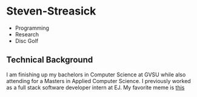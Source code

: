# Steven-Streasick
- Programming
- Research
- Disc Golf

## Technical Background
I am finishing up my bachelors in Computer Science at GVSU while also attending for a Masters in Applied Computer Science. I previously worked as a full stack software developer intern at EJ. 
My favorite meme is [this](https://www.google.com/url?sa=i&url=https%3A%2F%2Fmakeameme.org%2Fmeme%2Fdo-it-5bb6e3&psig=AOvVaw3JIxfqDKthIGgzex_9COCm&ust=1726169527517000&source=images&cd=vfe&opi=89978449&ved=0CBQQjRxqFwoTCMjDwuPQu4gDFQAAAAAdAAAAABAI)